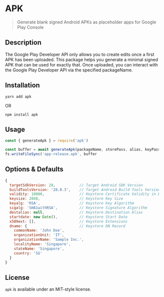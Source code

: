 # APK

> Generate blank signed Android APKs as placeholder apps for Google Play Console

## Description

The Google Play Developer API only allows you to create edits once a first APK has been uploaded.
This package helps you generate a minimal signed APK that can be used for exactly that.
Once uploaded, you can interact with the Google Play Developer API via the specified packageName.

## Installation

`yarn add apk`

OR

`npm install apk`

## Usage

```js
const { generateApk } = require('apk')

const buffer = await generateApk(packageName, storePass, alias, keyPass, options)
fs.writeFileSync('app-release.apk', buffer
```

## Options & Defaults

```js
{
  targetSdkVersion: 28,           // Target Android SDK Version
  buildToolsVersion: '28.0.3',    // Target Android Build Tools Version
  validity: 10000,                // Keystore Certificate Validity in Days
  keysize: 2048,                  // Keystore Key Size
  keyalg: 'RSA',                  // Keystore Key Algorithm
  sigalg: 'SHA1withRSA',          // Keystore Signature Algorithm
  destalias: null,                // Keystore Destination Alias
  startdate: new Date(),          // Keystore Start Date
  x509ext: [],                    // Keystore Extensions
  dname: {                        // Keystore DN Record
    commonName: 'John Doe',
    organizationUnit: 'IT',
    organizationName: 'Sample Inc.',
    localityName: 'Singapore',
    stateName: 'Singapore',
    country: 'SG'
  }
}
```

## License

`apk` is available under an MIT-style license.
